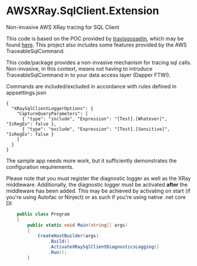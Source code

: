 # AWSXRay.SqlClient.Extension
Non-invasive AWS XRay tracing for SQL Client

This code is based on the POC provided by [travisgosselin](https://github.com/travisgosselin), which may be found [here](https://github.com/aws/aws-xray-sdk-dotnet/issues/6#issuecomment-439515991).  This project also includes some features provided by the AWS TraceableSqlCommand.

This code/package provides a non-invasive mechanism for tracing sql calls.  Non-invasive, in this context, means not having to introduce TraceableSqlCommand in to your data access layer (Dapper FTW!).

Commands are included/excluded in accordance with rules defined in appsettings.json
```
{
  "XRaySqlClientLoggerOptions": {
    "CaptureQueryParameters": [
      { "type": "include", "Expression": "[Test].[Whatever]", "IsRegEx": false },
      { "type": "exclude", "Expression": "[Test].[Sensitive]", "IsRegEx": false }
    ]
  }
}
```

The sample app needs more work, but it sufficiently demonstrates the configuration requirements.

Please note that you must register the diagnostic logger as well as the XRay middleware.  Additionally, the diagnostic logger must be activated **after** the middleware has been added.  This may be achieved by activating on start (if you're using Autofac or Ninject) or as such if you're using native .net core DI:

```csharp
    public class Program
    {
        public static void Main(string[] args)
        {
            CreateHostBuilder(args)
                .Build()
                .ActivateXRaySqlClientDiagnosticsLogging()
                .Run();
        }
```